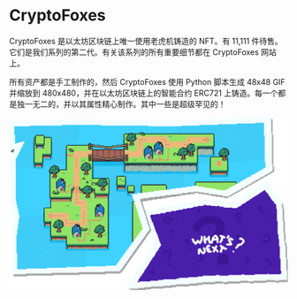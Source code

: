 # CryptoFoxes

<p>CryptoFoxes 是以太坊区块链上唯一使用老虎机铸造的 NFT。有 11,111 件待售。它们是我们系列的第二代。有关该系列的所有重要细节都在 CryptoFoxes 网站上。</p>
<p>所有资产都是手工制作的，然后 CryptoFoxes 使用 Python 脚本生成 48x48 GIF 并缩放到 480x480，并在以太坊区块链上的智能合约 ERC721 上铸造。每一个都是独一无二的，并以其属性精心制作。其中一些是超级罕见的！</p>

![roadmap-2](roadmap-2.png)

